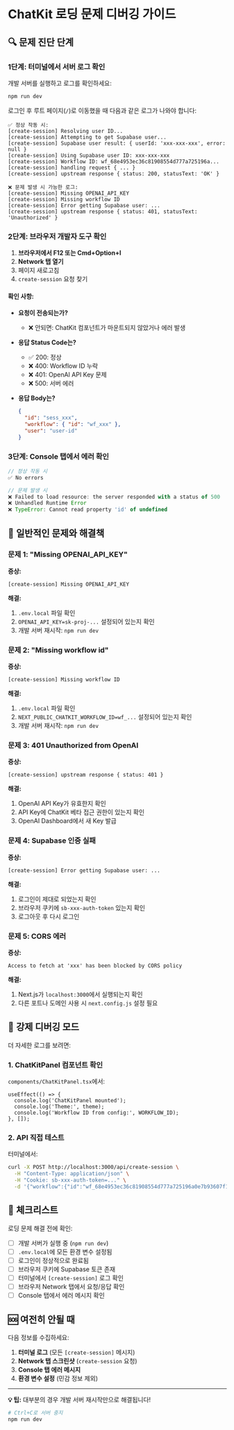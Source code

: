 # ChatKit 로딩 문제 디버깅 가이드

## 🔍 문제 진단 단계

### 1단계: 터미널에서 서버 로그 확인

개발 서버를 실행하고 로그를 확인하세요:

```bash
npm run dev
```

로그인 후 루트 페이지(`/`)로 이동했을 때 다음과 같은 로그가 나와야 합니다:

```
✅ 정상 작동 시:
[create-session] Resolving user ID...
[create-session] Attempting to get Supabase user...
[create-session] Supabase user result: { userId: 'xxx-xxx-xxx', error: null }
[create-session] Using Supabase user ID: xxx-xxx-xxx
[create-session] Workflow ID: wf_68e4953ec36c81908554d777a725196a...
[create-session] handling request { ... }
[create-session] upstream response { status: 200, statusText: 'OK' }
```

```
❌ 문제 발생 시 가능한 로그:
[create-session] Missing OPENAI_API_KEY
[create-session] Missing workflow ID
[create-session] Error getting Supabase user: ...
[create-session] upstream response { status: 401, statusText: 'Unauthorized' }
```

### 2단계: 브라우저 개발자 도구 확인

1. **브라우저에서 F12 또는 Cmd+Option+I**
2. **Network 탭 열기**
3. 페이지 새로고침
4. `create-session` 요청 찾기

#### 확인 사항:

- **요청이 전송되는가?**
  - ❌ 안되면: ChatKit 컴포넌트가 마운트되지 않았거나 에러 발생
  
- **응답 Status Code는?**
  - ✅ 200: 정상
  - ❌ 400: Workflow ID 누락
  - ❌ 401: OpenAI API Key 문제
  - ❌ 500: 서버 에러

- **응답 Body는?**
  ```json
  {
    "id": "sess_xxx",
    "workflow": { "id": "wf_xxx" },
    "user": "user-id"
  }
  ```

### 3단계: Console 탭에서 에러 확인

```javascript
// 정상 작동 시
✅ No errors

// 문제 발생 시
❌ Failed to load resource: the server responded with a status of 500
❌ Unhandled Runtime Error
❌ TypeError: Cannot read property 'id' of undefined
```

## 🐛 일반적인 문제와 해결책

### 문제 1: "Missing OPENAI_API_KEY"

**증상:**
```
[create-session] Missing OPENAI_API_KEY
```

**해결:**
1. `.env.local` 파일 확인
2. `OPENAI_API_KEY=sk-proj-...` 설정되어 있는지 확인
3. 개발 서버 재시작: `npm run dev`

### 문제 2: "Missing workflow id"

**증상:**
```
[create-session] Missing workflow ID
```

**해결:**
1. `.env.local` 파일 확인
2. `NEXT_PUBLIC_CHATKIT_WORKFLOW_ID=wf_...` 설정되어 있는지 확인
3. 개발 서버 재시작: `npm run dev`

### 문제 3: 401 Unauthorized from OpenAI

**증상:**
```
[create-session] upstream response { status: 401 }
```

**해결:**
1. OpenAI API Key가 유효한지 확인
2. API Key에 ChatKit 베타 접근 권한이 있는지 확인
3. OpenAI Dashboard에서 새 Key 발급

### 문제 4: Supabase 인증 실패

**증상:**
```
[create-session] Error getting Supabase user: ...
```

**해결:**
1. 로그인이 제대로 되었는지 확인
2. 브라우저 쿠키에 `sb-xxx-auth-token` 있는지 확인
3. 로그아웃 후 다시 로그인

### 문제 5: CORS 에러

**증상:**
```
Access to fetch at 'xxx' has been blocked by CORS policy
```

**해결:**
1. Next.js가 `localhost:3000`에서 실행되는지 확인
2. 다른 포트나 도메인 사용 시 `next.config.js` 설정 필요

## 🔧 강제 디버깅 모드

더 자세한 로그를 보려면:

### 1. ChatKitPanel 컴포넌트 확인

`components/ChatKitPanel.tsx`에서:

```tsx
useEffect(() => {
  console.log('ChatKitPanel mounted');
  console.log('Theme:', theme);
  console.log('Workflow ID from config:', WORKFLOW_ID);
}, []);
```

### 2. API 직접 테스트

터미널에서:

```bash
curl -X POST http://localhost:3000/api/create-session \
  -H "Content-Type: application/json" \
  -H "Cookie: sb-xxx-auth-token=..." \
  -d '{"workflow":{"id":"wf_68e4953ec36c81908554d777a725196a0e7b93607f1d9339"}}'
```

## 📝 체크리스트

로딩 문제 해결 전에 확인:

- [ ] 개발 서버가 실행 중 (`npm run dev`)
- [ ] `.env.local`에 모든 환경 변수 설정됨
- [ ] 로그인이 정상적으로 완료됨
- [ ] 브라우저 쿠키에 Supabase 토큰 존재
- [ ] 터미널에서 `[create-session]` 로그 확인
- [ ] 브라우저 Network 탭에서 요청/응답 확인
- [ ] Console 탭에서 에러 메시지 확인

## 🆘 여전히 안될 때

다음 정보를 수집하세요:

1. **터미널 로그** (모든 `[create-session]` 메시지)
2. **Network 탭 스크린샷** (`create-session` 요청)
3. **Console 탭 에러 메시지**
4. **환경 변수 설정** (민감 정보 제외)

---

**💡 팁:** 대부분의 경우 개발 서버 재시작만으로 해결됩니다!

```bash
# Ctrl+C로 서버 중지
npm run dev
```
